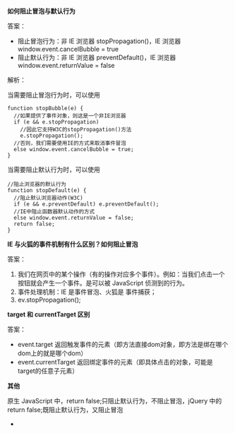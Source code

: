 **如何阻止冒泡与默认行为**

答案：

- 阻止冒泡行为：非 IE 浏览器 stopPropagation()，IE 浏览器 window.event.cancelBubble = true
- 阻止默认行为：非 IE 浏览器 preventDefault()，IE 浏览器 window.event.returnValue = false

解析：

当需要阻止冒泡行为时，可以使用

```
function stopBubble(e) {
  //如果提供了事件对象，则这是一个非IE浏览器
  if (e && e.stopPropagation)
    //因此它支持W3C的stopPropagation()方法
    e.stopPropagation();
  //否则，我们需要使用IE的方式来取消事件冒泡
  else window.event.cancelBubble = true;
}
```

当需要阻止默认行为时，可以使用

```
//阻止浏览器的默认行为
function stopDefault(e) {
  //阻止默认浏览器动作(W3C)
  if (e && e.preventDefault) e.preventDefault();
  //IE中阻止函数器默认动作的方式
  else window.event.returnValue = false;
  return false;
}
```





**IE 与火狐的事件机制有什么区别？如何阻止冒泡**

答案：

1. 我们在网页中的某个操作（有的操作对应多个事件）。例如：当我们点击一个按钮就会产生一个事件。是可以被 JavaScript 侦测到的行为。
2. 事件处理机制：IE 是事件冒泡、火狐是 事件捕获；
3. ev.stopPropagation();





**target 和 currentTarget 区别**

答案：

- event.target
  返回触发事件的元素（即方法直接dom对象，即方法是绑在哪个dom上的就是哪个dom）
- event.currentTarget
  返回绑定事件的元素（即具体点击的对象，可能是target的任意子元素）





**其他**

原生 JavaScript 中，return false;只阻止默认行为，不阻止冒泡，jQuery 中的 return false;既阻止默认行为，又阻止冒泡



- 

